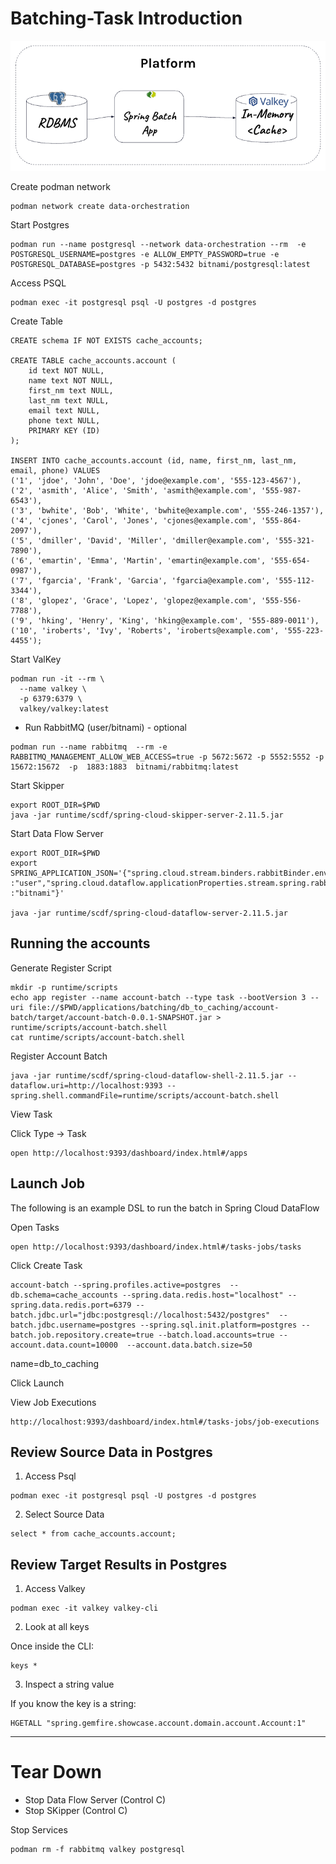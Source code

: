 # Batching-Task Introduction


![db-to-cache-batch.png](img/db-to-cache-batch.png)


Create podman network

```shell
podman network create data-orchestration
```

Start Postgres

```shell
podman run --name postgresql --network data-orchestration --rm  -e POSTGRESQL_USERNAME=postgres -e ALLOW_EMPTY_PASSWORD=true -e POSTGRESQL_DATABASE=postgres -p 5432:5432 bitnami/postgresql:latest 
```


Access PSQL

```shell
podman exec -it postgresql psql -U postgres -d postgres
```

Create Table

```psql
CREATE schema IF NOT EXISTS cache_accounts;

CREATE TABLE cache_accounts.account (
    id text NOT NULL,
    name text NOT NULL,
    first_nm text NULL,
    last_nm text NULL,
    email text NULL,
    phone text NULL,
    PRIMARY KEY (ID)
);

INSERT INTO cache_accounts.account (id, name, first_nm, last_nm, email, phone) VALUES
('1', 'jdoe', 'John', 'Doe', 'jdoe@example.com', '555-123-4567'),
('2', 'asmith', 'Alice', 'Smith', 'asmith@example.com', '555-987-6543'),
('3', 'bwhite', 'Bob', 'White', 'bwhite@example.com', '555-246-1357'),
('4', 'cjones', 'Carol', 'Jones', 'cjones@example.com', '555-864-2097'),
('5', 'dmiller', 'David', 'Miller', 'dmiller@example.com', '555-321-7890'),
('6', 'emartin', 'Emma', 'Martin', 'emartin@example.com', '555-654-0987'),
('7', 'fgarcia', 'Frank', 'Garcia', 'fgarcia@example.com', '555-112-3344'),
('8', 'glopez', 'Grace', 'Lopez', 'glopez@example.com', '555-556-7788'),
('9', 'hking', 'Henry', 'King', 'hking@example.com', '555-889-0011'),
('10', 'iroberts', 'Ivy', 'Roberts', 'iroberts@example.com', '555-223-4455');
```



Start ValKey

```shell
podman run -it --rm \
  --name valkey \
  -p 6379:6379 \
  valkey/valkey:latest
```

- Run RabbitMQ (user/bitnami) - optional
```shell
podman run --name rabbitmq  --rm -e RABBITMQ_MANAGEMENT_ALLOW_WEB_ACCESS=true -p 5672:5672 -p 5552:5552 -p 15672:15672  -p  1883:1883  bitnami/rabbitmq:latest 
```


Start Skipper
```shell
export ROOT_DIR=$PWD
java -jar runtime/scdf/spring-cloud-skipper-server-2.11.5.jar
```


Start Data Flow Server
```shell
export ROOT_DIR=$PWD 
export SPRING_APPLICATION_JSON='{"spring.cloud.stream.binders.rabbitBinder.environment.spring.rabbitmq.username":"user","spring.cloud.stream.binders.rabbitBinder.environment.spring.rabbitmq.password":"bitnami","spring.rabbitmq.username":"user","spring.rabbitmq.password":"bitnami","spring.cloud.dataflow.applicationProperties.stream.spring.rabbitmq.username" :"user","spring.cloud.dataflow.applicationProperties.stream.spring.rabbitmq.password" :"bitnami"}'

java -jar runtime/scdf/spring-cloud-dataflow-server-2.11.5.jar
```


## Running the accounts

Generate Register Script

```shell
mkdir -p runtime/scripts
echo app register --name account-batch --type task --bootVersion 3 --uri file://$PWD/applications/batching/db_to_caching/account-batch/target/account-batch-0.0.1-SNAPSHOT.jar > runtime/scripts/account-batch.shell
cat runtime/scripts/account-batch.shell
```


Register Account Batch

```shell
java -jar runtime/scdf/spring-cloud-dataflow-shell-2.11.5.jar --dataflow.uri=http://localhost:9393 --spring.shell.commandFile=runtime/scripts/account-batch.shell
````

View Task

Click Type -> Task

```shell
open http://localhost:9393/dashboard/index.html#/apps
```

## Launch Job

The following is an example DSL to run the batch in Spring Cloud DataFlow


Open Tasks

```shell
open http://localhost:9393/dashboard/index.html#/tasks-jobs/tasks
```

Click Create Task

```shell
account-batch --spring.profiles.active=postgres  --db.schema=cache_accounts --spring.data.redis.host="localhost" --spring.data.redis.port=6379 --batch.jdbc.url="jdbc:postgresql://localhost:5432/postgres"  --batch.jdbc.username=postgres --spring.sql.init.platform=postgres --batch.job.repository.create=true --batch.load.accounts=true --account.data.count=10000  --account.data.batch.size=50 
```

name=db_to_caching

Click Launch

View Job Executions

```shell
http://localhost:9393/dashboard/index.html#/tasks-jobs/job-executions
```


## Review Source Data in Postgres

1. Access Psql

```shell
podman exec -it postgresql psql -U postgres -d postgres
```

2. Select Source Data

```psql
select * from cache_accounts.account;
```

## Review Target Results in Postgres

1. Access Valkey

```shell
podman exec -it valkey valkey-cli
```
2. Look at all keys

Once inside the CLI:

```valkey-cli
keys *
```

3. Inspect a string value

If you know the key is a string:


```valkey-cli
HGETALL "spring.gemfire.showcase.account.domain.account.Account:1"
```


-----------------------
# Tear Down

- Stop Data Flow Server (Control C)
- Stop SKipper (Control C)

Stop Services

```shell
podman rm -f rabbitmq valkey postgresql
```